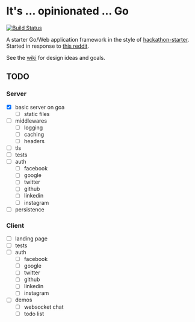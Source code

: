 # It's ... opinionated ... Go

[![Build Status](https://travis-ci.org/gomatic/opinionated.svg?branch=master)](https://travis-ci.org/gomatic/opinionated)

A starter Go/Web application framework in the style of [hackathon-starter](https://github.com/sahat/hackathon-starter). Started in response to [this reddit](https://www.reddit.com/r/golang/comments/4twe9q/hackathonstarter_alternative_in_golang/).

See the [wiki](https://github.com/gomatic/opinionated/wiki) for design ideas and goals.

## TODO

### Server

- [x] basic server on goa
  - [ ] static files
- [ ] middlewares
  - [ ] logging
  - [ ] caching
  - [ ] headers
- [ ] tls
- [ ] tests
- [ ] auth
  - [ ] facebook
  - [ ] google
  - [ ] twitter
  - [ ] github
  - [ ] linkedin
  - [ ] instagram
- [ ] persistence

### Client

- [ ] landing page
- [ ] tests
- [ ] auth
  - [ ] facebook
  - [ ] google
  - [ ] twitter
  - [ ] github
  - [ ] linkedin
  - [ ] instagram
- [ ] demos
  - [ ] websocket chat
  - [ ] todo list
